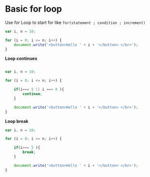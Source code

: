 # Basic for loop

Use for Loop to start for  like `for(statement ; condition ; increment)`

```javascript
var i, n = 10;

for (i = 0; i <= n; i++) {
    document.write('<button>Hello ' + i + '</button> </br>');
}

```

**Loop continues**

```javascript

var i, n = 10;

for (i = 0; i <= n; i++) {

    if(i=== 5 || i === 8 ){
        continue;
    }

    document.write('<button>Hello ' + i + '</button> </br>');
}

```

**Loop break**&#x20;

```javascript
var i, n = 10;

for (i = 0; i <= n; i++) {

    if(i=== 5 ){
        break;
    }

    document.write('<button>Hello ' + i + '</button> </br>');
}

```
